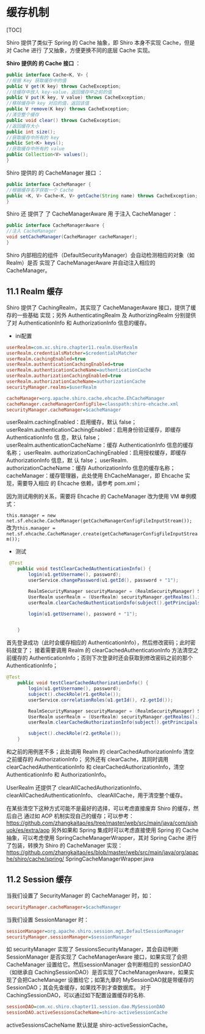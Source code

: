 # 缓存机制

[TOC]

Shiro 提供了类似于 Spring 的 Cache 抽象，即 Shiro 本身不实现 Cache，但是对 Cache 进行
了又抽象，方便更换不同的底层 Cache 实现。

**Shiro 提供的 的 Cache 接口** ：

```java
public interface Cache<K, V> {
//根据 Key 获取缓存中的值
public V get(K key) throws CacheException;
//往缓存中放入 key-value，返回缓存中之前的值
public V put(K key, V value) throws CacheException;
//移除缓存中 key 对应的值，返回该值
public V remove(K key) throws CacheException;
//清空整个缓存
public void clear() throws CacheException;
//返回缓存大小
public int size();
//获取缓存中所有的 key
public Set<K> keys();
//获取缓存中所有的 value
public Collection<V> values();
}
```

Shiro 提供的 的 CacheManager 接口 ：

```java
public interface CacheManager {
//根据缓存名字获取一个 Cache
public <K, V> Cache<K, V> getCache(String name) throws CacheException;
}
```

Shiro 还 提供了 了 CacheManagerAware 用 于注入 CacheManager ：

```java
public interface CacheManagerAware {
//注入 CacheManager
void setCacheManager(CacheManager cacheManager);
}
```

Shiro 内部相应的组件（DefaultSecurityManager）会自动检测相应的对象（如 Realm）是否
实现了 CacheManagerAware 并自动注入相应的 CacheManager。

## 11.1 Realm 缓存

Shiro 提供了 CachingRealm，其实现了 CacheManagerAware 接口，提供了缓存的一些基础
实现；另外 AuthenticatingRealm 及 AuthorizingRealm 分别提供了对 AuthenticationInfo 和
AuthorizationInfo 信息的缓存。

+ ini配置

```ini
userRealm=com.xc.shiro.chapter11.realm.UserRealm
userRealm.credentialsMatcher=$credentialsMatcher
userRealm.cachingEnabled=true
userRealm.authenticationCachingEnabled=true
userRealm.authenticationCacheName=authenticationCache
userRealm.authorizationCachingEnabled=true
userRealm.authorizationCacheName=authorizationCache
securityManager.realms=$userRealm

cacheManager=org.apache.shiro.cache.ehcache.EhCacheManager
cacheManager.cacheManagerConfigFile=classpath:shiro-ehcache.xml
securityManager.cacheManager=$cacheManager
```

userRealm.cachingEnabled：启用缓存，默认 false；
userRealm.authenticationCachingEnabled：启用身份验证缓存，即缓存 AuthenticationInfo 信
息，默认 false；
userRealm.authenticationCacheName：缓存 AuthenticationInfo 信息的缓存名称；
userRealm. authorizationCachingEnabled：启用授权缓存，即缓存 AuthorizationInfo 信息，默
认 false；
userRealm. authorizationCacheName：缓存 AuthorizationInfo 信息的缓存名称；
cacheManager：缓存管理器，此处使用 EhCacheManager，即 Ehcache 实现，需要导入相应
的 Ehcache 依赖，请参考 pom.xml；



因为测试用例的关系，需要将 Ehcache 的 CacheManager 改为使用 VM 单例模式：

`this.manager = new net.sf.ehcache.CacheManager(getCacheManagerConfigFileInputStream());`
改为`this.manager = net.sf.ehcache.CacheManager.create(getCacheManagerConfigFileInputStream());`

+ 测试

```java
 @Test
    public void testClearCachedAuthenticationInfo() {
        login(u1.getUsername(), password);
        userService.changePassword(u1.getId(), password + "1");

        RealmSecurityManager securityManager = (RealmSecurityManager) SecurityUtils.getSecurityManager();
        UserRealm userRealm = (UserRealm) securityManager.getRealms().iterator().next();
        userRealm.clearCachedAuthenticationInfo(subject().getPrincipals());

        login(u1.getUsername(), password + "1");


    }
```

首先登录成功（此时会缓存相应的 AuthenticationInfo），然后修改密码；此时密码就变了；
接着需要调用 Realm 的 clearCachedAuthenticationInfo 方法清空之前缓存的
AuthenticationInfo；否则下次登录时还会获取到修改密码之前的那个 AuthenticationInfo；

```java
@Test
    public void testClearCachedAuthorizationInfo() {
        login(u1.getUsername(), password);
        subject().checkRole(r1.getRole());
        userService.correlationRoles(u1.getId(), r2.getId());

        RealmSecurityManager securityManager = (RealmSecurityManager) SecurityUtils.getSecurityManager();
        UserRealm userRealm = (UserRealm) securityManager.getRealms().iterator().next();
        userRealm.clearCachedAuthorizationInfo(subject().getPrincipals());

        subject().checkRole(r2.getRole());
    }
```

和之前的用例差不多；此处调用 Realm 的 clearCachedAuthorizationInfo 清空之前缓存的
AuthorizationInfo；
另外还有 clearCache，其同时调用 clearCachedAuthenticationInfo 和
clearCachedAuthorizationInfo，清空 AuthenticationInfo 和 AuthorizationInfo。



UserRealm 还提供了 clearAllCachedAuthorizationInfo、clearAllCachedAuthenticationInfo、
clearAllCache，用于清空整个缓存。



在某些清空下这种方式可能不是最好的选择，可以考虑直接废弃 Shiro 的缓存，然后自己
通过如 AOP 机制实现自己的缓存；可以参考：
https://github.com/zhangkaitao/es/tree/master/web/src/main/java/com/sishuok/es/extra/aop
另外如果和 Spring 集成时可以考虑直接使用 Spring 的 Cache 抽象，可以考虑使用
SpringCacheManagerWrapper，其对 Spring Cache 进行了包装，转换为 Shiro 的 CacheManager
实现：
https://github.com/zhangkaitao/es/blob/master/web/src/main/java/org/apache/shiro/cache/spring/
SpringCacheManagerWrapper.java

## 11.2 Session 缓存

当我们设置了 SecurityManager 的 CacheManager 时，如：

```ini
securityManager.cacheManager=$cacheManager
```

当我们设置 SessionManager 时：

```ini
sessionManager=org.apache.shiro.session.mgt.DefaultSessionManager
securityManager.sessionManager=$sessionManager
```

如 securityManager 实现了 SessionsSecurityManager，其会自动判断 SessionManager 是否实现了 CacheManagerAware 接口，如果实现了会把 CacheManager 设置给它。然后sessionManager 会判断相应的 sessionDAO（如继承自 CachingSessionDAO）是否实现了CacheManagerAware，如果实现了会把CacheManager 设置给它；如第九章的 MySessionDAO就是带缓存的 SessionDAO；其会先查缓存，如果找不到才查数据库。
对于 CachingSessionDAO，可以通过如下配置设置缓存的名称.

```ini
sessionDAO=com.xc.shiro.chapter11.session.dao.MySessionDAO
sessionDAO.activeSessionsCacheName=shiro-activeSessionCache
```

activeSessionsCacheName 默认就是 shiro-activeSessionCache。